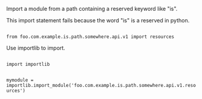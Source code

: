 <p>Import a module from a path containing a reserved keyword like "is".</p>

<p>This import statement fails because the word "is" is a reserved in python.</p>
<code name="python">
from foo.com.example.is.path.somewhere.api.v1 import resources
</code>

<p>Use importlib to import.</p>
<code name="python">
import importlib

mymodule = importlib.import_module('foo.com.example.is.path.somewhere.api.v1.resources')
</code>